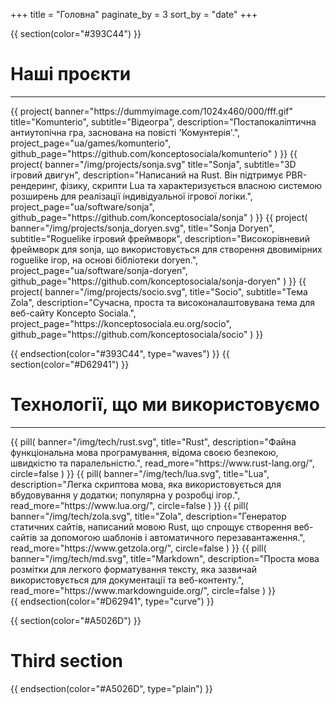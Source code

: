+++
title = "Головна"
paginate_by = 3
sort_by = "date"
+++

{{ section(color="#393C44") }}

# Наші проєкти
<hr class="big-hr mb-4">
<div class="row mt-3">
    {{ 
        project(
            banner="https://dummyimage.com/1024x460/000/fff.gif"
            title="Komunterio", 
            subtitle="Відеогра", 
            description="Постапокаліптична антиутопічна гра, заснована на повісті 'Комунтерія'.",
            project_page="ua/games/komunterio",
            github_page="https://github.com/konceptosociala/komunterio"
        ) 
    }}
    {{ 
        project(
            banner="/img/projects/sonja.svg"
            title="Sonja", 
            subtitle="3D ігровий двигун", 
            description="Написаний на Rust. Він підтримує PBR-рендеринг, фізику, скрипти Lua та характеризується власною системою розширень для реалізації індивідуальної ігрової логіки.",
            project_page="ua/software/sonja",
            github_page="https://github.com/konceptosociala/sonja"
        ) 
    }}
    {{ 
        project(
            banner="/img/projects/sonja_doryen.svg",
            title="Sonja Doryen", 
            subtitle="Roguelike ігровий фреймворк", 
            description="Високорівневий фреймворк для sonja, що використовується для створення двовимірних roguelike ігор, на основі бібліотеки doryen.",
            project_page="ua/software/sonja-doryen",
            github_page="https://github.com/konceptosociala/sonja-doryen"
        ) 
    }}
    {{ 
        project(
            banner="/img/projects/socio.svg",
            title="Socio", 
            subtitle="Тема Zola", 
            description="Сучасна, проста та високоналаштовувана тема для веб-сайту Koncepto Sociala.",
            project_page="https://konceptosociala.eu.org/socio",
            github_page="https://github.com/konceptosociala/socio"
        ) 
    }}
</div>

{{ endsection(color="#393C44", type="waves") }}
{{ section(color="#D62941") }}

# Технології, що ми використовуємо
<hr class="big-hr">
<div class="row">
    {{
        pill(
            banner="/img/tech/rust.svg",
            title="Rust",
            description="Файна функціональна мова програмування, відома своєю безпекою, швидкістю та паралельністю.",
            read_more="https://www.rust-lang.org/",
            circle=false
        )
    }}
    {{
        pill(
            banner="/img/tech/lua.svg",
            title="Lua",
            description="Легка скриптова мова, яка використовується для вбудовування у додатки; популярна у розробці ігор.",
            read_more="https://www.lua.org/",
            circle=false
        )
    }}
    {{
        pill(
            banner="/img/tech/zola.svg",
            title="Zola",
            description="Генератор статичних сайтів, написаний мовою Rust, що спрощує створення веб-сайтів за допомогою шаблонів і автоматичного перезавантаження.",
            read_more="https://www.getzola.org/",
            circle=false
        )
    }}
    {{
        pill(
            banner="/img/tech/md.svg",
            title="Markdown",
            description="Проста мова розмітки для легкого форматування тексту, яка зазвичай використовується для документації та веб-контенту.",
            read_more="https://www.markdownguide.org/",
            circle=false
        )
    }}
</div>
{{ endsection(color="#D62941", type="curve") }}

{{ section(color="#A5026D") }}

# Third section

{{ endsection(color="#A5026D", type="plain") }}